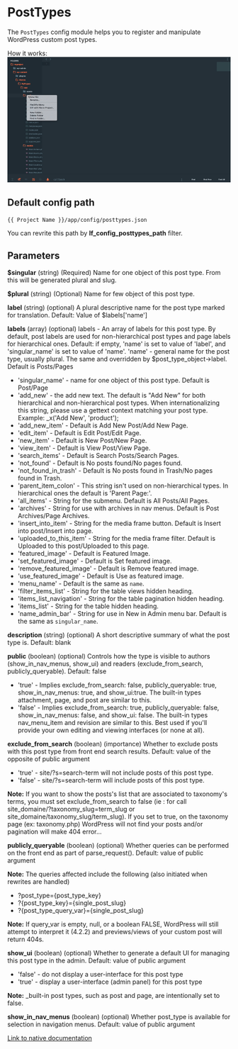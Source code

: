 PostTypes
===

The `PostTypes` config module helps you to register and manipulate WordPress custom post types.

How it works: ![Actions](images/posttypes.gif)

Default config path
---
`{{ Project Name }}/app/config/posttypes.json`

You can revrite this path by __lf\_config\_posttypes\_path__ filter.


Parameters
---
**$singular**
(string) (Required)  Name for one object of this post type. From this will be generated plural and slug.

**$plural**
(string) (Optional) Name for few object of this post type.

**label**
(string) (optional) A plural descriptive name for the post type marked for translation.
Default: Value of $labels['name']

**labels**
(array) (optional) labels - An array of labels for this post type. By default, post labels are used for non-hierarchical post types and page labels for hierarchical ones.
Default: if empty, 'name' is set to value of 'label', and 'singular_name' is set to value of 'name'.
'name' - general name for the post type, usually plural. The same and overridden by $post_type_object->label. Default is Posts/Pages

* 'singular_name' - name for one object of this post type. Default is Post/Page
* 'add_new' - the add new text. The default is "Add New" for both hierarchical and non-hierarchical post types. When internationalizing this string, please use a gettext context matching your post type. Example: _x('Add New', 'product');
* 'add_new_item' - Default is Add New Post/Add New Page.
* 'edit_item' - Default is Edit Post/Edit Page.
* 'new_item' - Default is New Post/New Page.
* 'view_item' - Default is View Post/View Page.
* 'search_items' - Default is Search Posts/Search Pages.
* 'not_found' - Default is No posts found/No pages found.
* 'not_found_in_trash' - Default is No posts found in Trash/No pages found in Trash.
* 'parent_item_colon' - This string isn't used on non-hierarchical types. In hierarchical ones the default is 'Parent Page:'.
* 'all_items' - String for the submenu. Default is All Posts/All Pages.
* 'archives' - String for use with archives in nav menus. Default is Post Archives/Page Archives.
* 'insert_into_item' - String for the media frame button. Default is Insert into post/Insert into page.
* 'uploaded_to_this_item' - String for the media frame filter. Default is Uploaded to this post/Uploaded to this page.
* 'featured_image' - Default is Featured Image.
* 'set_featured_image' - Default is Set featured image.
* 'remove_featured_image' - Default is Remove featured image.
* 'use_featured_image' - Default is Use as featured image.
* 'menu_name' - Default is the same as `name`.
* 'filter_items_list' - String for the table views hidden heading.
* 'items_list_navigation' - String for the table pagination hidden heading.
* 'items_list' - String for the table hidden heading.
* 'name_admin_bar' - String for use in New in Admin menu bar. Default is the same as `singular_name`.

**description**
(string) (optional) A short descriptive summary of what the post type is.
Default: blank

**public**
(boolean) (optional) Controls how the type is visible to authors (show_in_nav_menus, show_ui) and readers (exclude_from_search, publicly_queryable).
Default: false

* 'true' - Implies exclude_from_search: false, publicly_queryable: true, show_in_nav_menus: true, and show_ui:true. The built-in types attachment, page, and post are similar to this.
* 'false' - Implies exclude_from_search: true, publicly_queryable: false, show_in_nav_menus: false, and show_ui: false. The built-in types nav_menu_item and revision are similar to this. Best used if you'll provide your own editing and viewing interfaces (or none at all).

**exclude_from_search**
(boolean) (importance) Whether to exclude posts with this post type from front end search results.
Default: value of the opposite of public argument

* 'true' - site/?s=search-term will not include posts of this post type.
* 'false' - site/?s=search-term will include posts of this post type.

**Note:** If you want to show the posts's list that are associated to taxonomy's terms, you must set exclude_from_search to false (ie : for call site_domaine/?taxonomy_slug=term_slug or site_domaine/taxonomy_slug/term_slug). If you set to true, on the taxonomy page (ex: taxonomy.php) WordPress will not find your posts and/or pagination will make 404 error...


**publicly_queryable**
(boolean) (optional) Whether queries can be performed on the front end as part of parse_request().
Default: value of public argument

**Note:** The queries affected include the following (also initiated when rewrites are handled)

* ?post_type={post_type_key}
* ?{post_type_key}={single_post_slug}
* ?{post_type_query_var}={single_post_slug}

**Note:** If query_var is empty, null, or a boolean FALSE, WordPress will still attempt to interpret it (4.2.2) and previews/views of your custom post will return 404s.

**show_ui**
(boolean) (optional) Whether to generate a default UI for managing this post type in the admin.
Default: value of public argument

* 'false' - do not display a user-interface for this post type
* 'true' - display a user-interface (admin panel) for this post type

**Note:** _built-in post types, such as post and page, are intentionally set to false.

**show\_in\_nav\_menus**
(boolean) (optional) Whether post_type is available for selection in navigation menus.
Default: value of public argument

[Link to native documentation](https://codex.wordpress.org/Function_Reference/register_post_type)